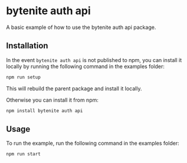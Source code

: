 # bytenite auth api

A basic example of how to use the bytenite auth api package.

## Installation

In the event `bytenite auth api` is not published to npm, you can install it locally by running the following command in the examples folder:

```sh
npm run setup
```

This will rebuild the parent package and install it locally.

Otherwise you can install it from npm:

```sh
npm install bytenite auth api
```

## Usage

To run the example, run the following command in the examples folder:

```sh
npm run start
```

<!-- This file was generated by liblab | https://liblab.com/ -->
